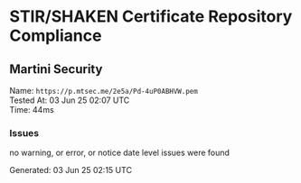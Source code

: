 # STIR/SHAKEN Certificate Repository Compliance

## Martini Security

Name: `https://p.mtsec.me/2e5a/Pd-4uP0ABHVW.pem`\
Tested At: 03 Jun 25 02:07 UTC\
Time: 44ms

### Issues

no warning, or error, or notice date level issues were found

Generated: 03 Jun 25 02:15 UTC